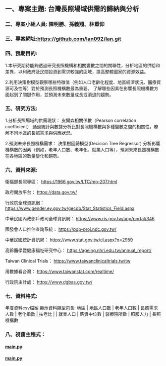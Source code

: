 ## 一、專案主題: 台灣長照場域供需的歸納與分析
### 二、專案小組人員: 陳明勝、孫義翔、林重仰
### 三、專案網址:https://github.com/Ian092/Ian.git

### 四、預期目的:
1.本研究期待能夠透過研究長照機構和相關變數之間的關聯性，分析地區的供給和差異，以利政府及民間投資到需求較強的區域，提高整體國家的資源效益。

2.利用決策樹模型觀察哪些特徵值（例如人口老齡化程度、地區經濟狀況、醫療資源可及性等）對於預測長照機構數最為重要。
  了解哪些因素在影響長照機構數方面起到了關鍵作用，並預測未來數量成長或消退的趨勢。

### 五、研究方法:
1.分析長照場域的供需現狀：
  皮爾森相關係數（Pearson correlation coefficient）
  通過統計與數據分析比對長照機構數與多種變數之間的相關性，瞭解不同地區的長照需求與供應狀況。

2.預測未來長照機構需求：
  決策樹回歸模型(Decision Tree Regressor)
  分析影響機構數的因素（例如，老年人口數、老年化、就業人口等），預測未來長照機構數在各地區的數量變化和趨勢。


### 六、資料來源:
衛福部長照專區： https://1966.gov.tw/LTC/mp-207.html

政府開放平台： https://data.gov.tw/

行政院全球資訊網：https://www.gender.ey.gov.tw/gecdb/Stat_Statistics_Field.aspx

中華民國內政部戶政司全球資訊網： https://www.ris.gov.tw/app/portal/346

國發會人口推估查詢系統： https://pop-proj.ndc.gov.tw/

中華民國統計資訊網： https://www.stat.gov.tw/cl.aspx?n=2959

高齡醫學暨健康福祉研究中心： https://ageing.nhri.edu.tw/annual_report/

Taiwan Clinical Trials： https://www.taiwanclinicaltrials.tw/tw

用數據看台灣： https://www.taiwanstat.com/realtime/

行政院主計處： https://www.dgbas.gov.tw/


### 七、資料格式:
年度資料csv檔案
顯示資料類型包含:
地區 | 地區人口數 | 老年人口數 | 長照需求人數 | 老化指數 | 扶老比 |  | 就業人口 | 薪資中位數 | 醫療院所數 | 照服人力 | 長照機構數


### 八、視窗主程式：
#### [main.py](https://github.com/Ian092/Ian/blob/main/LTC_project/main.py)
#### [main.py](https://github.com/Ian092/Ian/blob/main/LTC_project/main.py)

#### [](https://github.com/Ian092/Ian/blob/main/LTC_project/image/LTC_Project_01.png)

